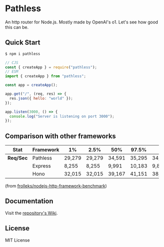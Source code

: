 # Pathless

An http router for Node.js. Mostly made by OpenAI's o1. Let's see how good this can be.

## Quick Start

```bash
$ npm i pathless
```

```js
// CJS
const { createApp } = require("pathless");
// ESM
import { createApp } from "pathless";

const app = createApp();

app.get("/", (req, res) => {
  res.json({ hello: "world" });
});

app.listen(3000, () => {
  console.log("Server is listening on port 3000");
});
```

## Comparison with other frameworks

| Stat        | Framework | 1%     | 2.5%   | 50%    | 97.5%  | Avg       | Stdev    | Min    |
| ----------- | --------- | ------ | ------ | ------ | ------ | --------- | -------- | ------ |
| **Req/Sec** | Pathless  | 29,279 | 29,279 | 34,591 | 35,295 | 34,154.91 | 1,595.32 | 29,279 |
|             | Express   | 8,255  | 8,255  | 9,991  | 10,183 | 9,806.19  | 522.69   | 8,251  |
|             | Hono      | 32,015 | 32,015 | 39,167 | 41,151 | 38,818.4  | 2,484.92 | 32,009 |

(from [frolleks/nodejs-http-framework-benchmark](https://github.com/frolleks/nodejs-http-framework-benchmark))

## Documentation

Visit the [repository's Wiki](https://github.com/frolleks/pathless/wiki).

## License

MIT License
